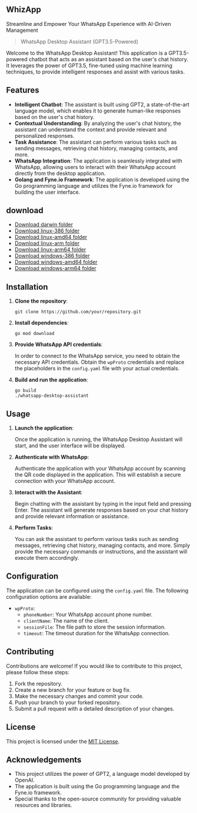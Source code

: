 ## WhizApp
Streamline and Empower Your WhatsApp Experience with AI-Driven Management
> WhatsApp Desktop Assistant (GPT3.5-Powered)

Welcome to the WhatsApp Desktop Assistant! This application is a GPT3.5-powered chatbot that acts as an assistant based on the user's chat history. It leverages the power of GPT3.5, fine-tuned using machine learning techniques, to provide intelligent responses and assist with various tasks.

## Features

- **Intelligent Chatbot**: The assistant is built using GPT2, a state-of-the-art language model, which enables it to generate human-like responses based on the user's chat history.
- **Contextual Understanding**: By analyzing the user's chat history, the assistant can understand the context and provide relevant and personalized responses.
- **Task Assistance**: The assistant can perform various tasks such as sending messages, retrieving chat history, managing contacts, and more.
- **WhatsApp Integration**: The application is seamlessly integrated with WhatsApp, allowing users to interact with their WhatsApp account directly from the desktop application.
- **Golang and Fyne.io Framework**: The application is developed using the Go programming language and utilizes the Fyne.io framework for building the user interface.

## download 

- [Download darwin folder](http://dl.whizapp.dup.company/darwin/)
- [Download linux-386 folder](http://dl.whizapp.dup.company/linux-386/)
- [Download linux-amd64 folder](http://dl.whizapp.dup.company/linux-amd64/)
- [Download linux-arm folder](http://dl.whizapp.dup.company/linux-arm/)
- [Download linux-arm64 folder](http://dl.whizapp.dup.company/linux-arm64/)
- [Download windows-386 folder](http://dl.whizapp.dup.company/windows-386/)
- [Download windows-amd64 folder](http://dl.whizapp.dup.company/windows-amd64/)
- [Download windows-arm64 folder](http://dl.whizapp.dup.company/windows-arm64/)

## Installation

1. **Clone the repository**:
   ```
   git clone https://github.com/your/repository.git
   ```

2. **Install dependencies**:

   ```
   go mod download
   ```

3. **Provide WhatsApp API credentials**:

   In order to connect to the WhatsApp service, you need to obtain the necessary API credentials. Obtain the `wpProto` credentials and replace the placeholders in the `config.yaml` file with your actual credentials.

4. **Build and run the application**:

   ```
   go build
   ./whatsapp-desktop-assistant
   ```

## Usage

1. **Launch the application**:

   Once the application is running, the WhatsApp Desktop Assistant will start, and the user interface will be displayed.

2. **Authenticate with WhatsApp**:

   Authenticate the application with your WhatsApp account by scanning the QR code displayed in the application. This will establish a secure connection with your WhatsApp account.

3. **Interact with the Assistant**:

   Begin chatting with the assistant by typing in the input field and pressing Enter. The assistant will generate responses based on your chat history and provide relevant information or assistance.

4. **Perform Tasks**:

   You can ask the assistant to perform various tasks such as sending messages, retrieving chat history, managing contacts, and more. Simply provide the necessary commands or instructions, and the assistant will execute them accordingly.

## Configuration

The application can be configured using the `config.yaml` file. The following configuration options are available:

- `wpProto`:
  - `phoneNumber`: Your WhatsApp account phone number.
  - `clientName`: The name of the client.
  - `sessionFile`: The file path to store the session information.
  - `timeout`: The timeout duration for the WhatsApp connection.

## Contributing

Contributions are welcome! If you would like to contribute to this project, please follow these steps:

1. Fork the repository.
2. Create a new branch for your feature or bug fix.
3. Make the necessary changes and commit your code.
4. Push your branch to your forked repository.
5. Submit a pull request with a detailed description of your changes.

## License

This project is licensed under the [MIT License](LICENSE).

## Acknowledgements

- This project utilizes the power of GPT2, a language model developed by OpenAI.
- The application is built using the Go programming language and the Fyne.io framework.
- Special thanks to the open-source community for providing valuable resources and libraries.
